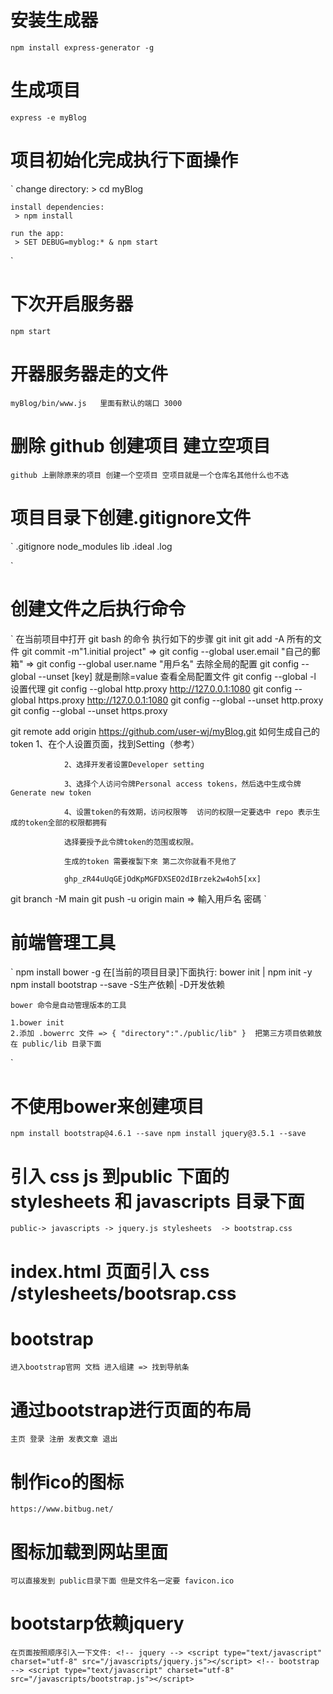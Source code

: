 # 安装生成器

`npm install express-generator -g`

# 生成项目

`express -e myBlog`

# 项目初始化完成执行下面操作

`
    change directory:
     > cd myBlog

    install dependencies:
     > npm install

    run the app:
     > SET DEBUG=myblog:* & npm start
`

# 下次开启服务器

`npm start`

# 开器服务器走的文件

`myBlog/bin/www.js   里面有默认的端口 3000`

# 删除 github 创建项目 建立空项目
`github 上删除原来的项目 创建一个空项目 空项目就是一个仓库名其他什么也不选`

# 项目目录下创建.gitignore文件
`
    .gitignore
    node_modules
    lib
    .ideal
    .log

`

# 创建文件之后执行命令

`
在当前项目中打开 git bash 的命令
执行如下的步骤
git init
git add -A             所有的文件
git commit -m"1.initial project"          => git config --global user.email "自己的郵箱"
                                          => git config --global user.name "用戶名"
                                          去除全局的配置
                                          git config --global --unset [key] 就是刪除=value
                                          查看全局配置文件
                                          git config --global -l
                                          设置代理
                                          git config --global http.proxy  http://127.0.0.1:1080
                                          git config --global https.proxy  http://127.0.0.1:1080
                                          git config --global --unset http.proxy
                                          git config --global --unset https.proxy

git remote add origin https://github.com/user-wj/myBlog.git
                如何生成自己的token
                1、在个人设置页面，找到Setting（参考）

                2、选择开发者设置Developer setting

                3、选择个人访问令牌Personal access tokens，然后选中生成令牌Generate new token

                4、设置token的有效期，访问权限等  访问的权限一定要选中 repo 表示生成的token全部的权限都拥有

                选择要授予此令牌token的范围或权限。
                
                生成的token 需要複製下來 第二次你就看不見他了

                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[xx]
git branch -M main
git push -u origin main => 輸入用戶名 密碼
`

# 前端管理工具
`
    npm install bower -g
    在[当前的项目目录]下面执行: bower init | npm init -y
    npm install bootstrap --save -S生产依赖| -D开发依赖

    bower 命令是自动管理版本的工具
    
    1.bower init 
    2.添加 .bowerrc 文件 => { "directory":"./public/lib" }  把第三方项目依赖放在 public/lib 目录下面
`
# 不使用bower来创建项目
`
npm install bootstrap@4.6.1 --save
npm install jquery@3.5.1 --save
`
# 引入 css js 到public 下面的 stylesheets  和 javascripts 目录下面
`
    public->
            javascripts
                        -> jquery.js
            stylesheets 
                        -> bootstrap.css
`
# index.html 页面引入 css /stylesheets/bootsrap.css 

# bootstrap 
`
    进入bootstrap官网
    文档
    进入组建 => 找到导航条
`

# 通过bootstrap进行页面的布局
`
    主页
    登录
    注册
    发表文章
    退出
`

# 制作ico的图标
`
    https://www.bitbug.net/
`

# 图标加载到网站里面
`
    可以直接发到 public目录下面 但是文件名一定要 favicon.ico
`
# bootstarp依赖jquery
`
    在页面按照顺序引入一下文件:
            <!-- jquery -->
            <script type="text/javascript" charset="utf-8" src="/javascripts/jquery.js"></script>
            <!-- bootstrap  -->
            <script type="text/javascript" charset="utf-8" src="/javascripts/bootstrap.js"></script>
`

# 